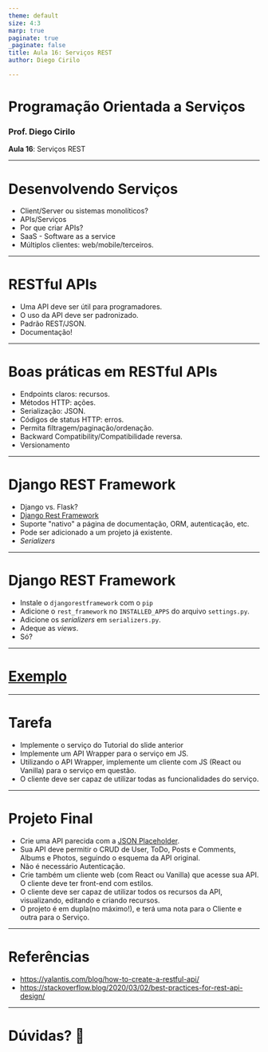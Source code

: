 ```yaml
---
theme: default
size: 4:3
marp: true
paginate: true
_paginate: false
title: Aula 16: Serviços REST
author: Diego Cirilo

---
```

<style>
img {
  display: block;
  margin: 0 auto;
}
</style>

# <!-- fit --> Programação Orientada a Serviços

### Prof. Diego Cirilo

**Aula 16**: Serviços REST

---
# Desenvolvendo Serviços

- Client/Server ou sistemas monolíticos?
- APIs/Serviços
- Por que criar APIs?
- SaaS - Software as a service
- Múltiplos clientes: web/mobile/terceiros.

---
# RESTful APIs 

- Uma API deve ser útil para programadores.
- O uso da API deve ser padronizado.
- Padrão REST/JSON.
- Documentação!

---
# Boas práticas em RESTful APIs

- Endpoints claros: recursos.
- Métodos HTTP: ações.
- Serialização: JSON.
- Códigos de status HTTP: erros.
- Permita filtragem/paginação/ordenação.
- Backward Compatibility/Compatibilidade reversa.
- Versionamento

---
# Django REST Framework

- Django vs. Flask?
- [Django Rest Framework](https://www.django-rest-framework.org/)
- Suporte "nativo" a página de documentação, ORM, autenticação, etc.
- Pode ser adicionado a um projeto já existente.
- *Serializers*

---
# Django REST Framework

- Instale o `djangorestframework` com o `pip`
- Adicione o `rest_framework` no `INSTALLED_APPS` do arquivo `settings.py`.
- Adicione os *serializers* em `serializers.py`.
- Adeque as *views*.
- Só?

---
# <!-- fit --> [Exemplo](https://github.com/dvcirilo/pos-ifrn/blob/main/docs/tutorial_drf.md)

---
# Tarefa
- Implemente o serviço do Tutorial do slide anterior
- Implemente um API Wrapper para o serviço em JS.
- Utilizando o API Wrapper, implemente um cliente com JS (React ou Vanilla) para o serviço em questão.
- O cliente deve ser capaz de utilizar todas as funcionalidades do serviço.

---
# Projeto Final

- Crie uma API parecida com a [JSON Placeholder](https://jsonplaceholder.typicode.com/guide/).
- Sua API deve permitir o CRUD de User, ToDo, Posts e Comments, Albums e Photos, seguindo o esquema da API original.
- Não é necessário Autenticação.
- Crie também um cliente web (com React ou Vanilla) que acesse sua API. O cliente deve ter front-end com estilos.
- O cliente deve ser capaz de utilizar todos os recursos da API, visualizando, editando e criando recursos.
- O projeto é em dupla(no máximo!), e terá uma nota para o Cliente e outra para o Serviço.

---
# Referências
- https://yalantis.com/blog/how-to-create-a-restful-api/
- https://stackoverflow.blog/2020/03/02/best-practices-for-rest-api-design/

---

# <!--fit--> Dúvidas? 🤔
